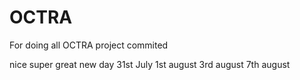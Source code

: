 # OCTRA
For doing all OCTRA project
commited

nice
super
great
new day
31st July
1st august
3rd august
7th august
